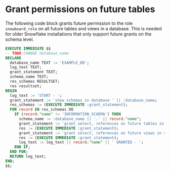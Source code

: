 # Grant permissions on future tables

The following code block grants future permission to the role `snowboard_role` on all future tables and views in a database. This is needed for older Snowflake installations that only support future grants on the schema level.&#x20;

```sql
EXECUTE IMMEDIATE $$
-- TODO CHANGE database_name
DECLARE
  database_name TEXT := 'EXAMPLE_DB';
  log_text TEXT;
  grant_statement TEXT;
  schema_name TEXT;
  res_schemas RESULTSET;
  res resultset;
BEGIN
  log_text := 'START - ';
  grant_statement := 'show schemas in database ' || :database_name;
  res_schemas := (EXECUTE IMMEDIATE :grant_statement);
  FOR record IN res_schemas DO
    IF (record."name" != 'INFORMATION_SCHEMA') THEN
      schema_name := :database_name || '.' || record."name";
      grant_statement := 'grant select, references on future tables in schema ' || schema_name || ' to role snowboard_role; ';
      res := (EXECUTE IMMEDIATE :grant_statement);
      grant_statement := 'grant select, references on future views in schema ' || schema_name || ' to role snowboard_role; ';
      res := (EXECUTE IMMEDIATE :grant_statement);
      log_text := log_text || record."name" || ' GRANTED - ';
    END IF;
  END FOR;
  RETURN log_text;
END;
$$;

```
